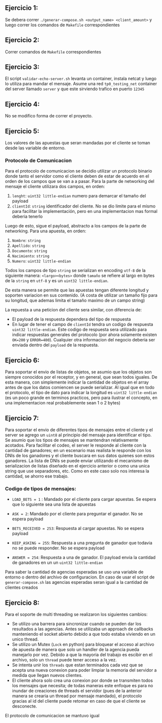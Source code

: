 ## Ejercicio 1:
Se debera correr `./generar-compose.sh <output_name> <client_amount>` y luego correr los comandos de `Makefile` correspondientes

## Ejercicio 2:
Correr comandos de `Makefile` correspondientes

## Ejercicio 3:
El script `validar-echo-server.sh` levanta un container, instala netcat y luego lo utiliza para mandar el mensaje. Asume una red `tp0_testing_net` container del server llamado `server` y que este sirviendo trafico en puerto `12345`

## Ejercicio 4:
No se modifico forma de correr el proyecto.

## Ejercicio 5:
Los valores de las apuestas que seran mandadas por el cliente se toman desde las variable de entorno.

### Protocolo de Comunicacion
Para el protocolo de comunicacion se decidio utilizar un protocolo binario donde tanto el servidor como el cliente deben de estar de acuerdo en el orden de los campos que se van a a pasar. Para la parte de networking del mensaje el cliente utilizara dos campos, en orden: 
1. `lenght`: `uint32 little-endian` numero para demarcar el tamaño del payload
2. `clientId`: `string` identificador del cliente. No se dio limite para el mismo para facilitar la implementación, pero en una implementacion mas formal deberia tenerlo

Luego de esto, sigue el payload, abstracto a los campos de la parte de networking. Para una apuesta, en orden:
1. `Nombre`: `string`
1. `Apellido`: `string`
1. `Documento`: `string`
1. `Nacimiento`: `string`
1. `Numero`: `uint32 little-endian`

Todos los campos de tipo `string` se serializan en encoding `utf-8` de la siguiente manera: `<largo><bytes>` donde `tamaño` se refiere al largo en bytes de la `string` en `utf-8` y es un `uint32 little-endian`.

De esta manera se permite que las apuestas tengan diferente longitud y soporten variacion en sus contenido. (A costa de utilizar un tamaño fijo para su longitud, que ademas limita el tamaño maximo de un campo string)

La repuesta a una peticion del cliente sera similar, con diferencia de:
- El payload de la respuesta dependera del tipo de respuesta
- En lugar de tener el campo de `clientId` tendra un codigo de respuesta `uint32 little-endian`. Este codigo de respuesta sera utilizado para indicar respuestas generales del protocolo (por ahora solamente existen `OK=200` y `ERROR=400`). Cualquier otra informacion del negocio deberia ser enviada dentro del `payload` de la respuesta.

## Ejercicio 6:
Para soportar el envio de listas de objetos, se asumio que los objetos son siempre conocidos por el receptor, y en general, que sean todos iguales. De esta manera, con simplemente indicar la cantidad de objetos en el array antes de que los datos comiencen se puede serializar. Al igual que en todo el protocolo, el tipo de dato para indicar la longitud es `uint32 little-endian` (es un poco grande en terminos practicos, pero para ilustrar el concepto, en una implementacion real probablemente sean 1 o 2 bytes)

## Ejercicio 7:
Para soportar el envio de diferentes tipos de mensajes entre el cliente y el server se agrego un `uint8` al principio del mensaje para identificar el tipo. Se asumio que los tipos de mensajes se mantendran relativamente acotados. Para facilitar el codeo, el server le responde al cliente con la cantidad de ganadores; en un escenario mas realista le responde con los DNIs de los ganadores y el cliente buscara en sus datos quienes son estos ganadores. La lista de DNIs se puede enviar utilizando el mecanismo de serializacion de listas diseñado en el ejercicio anterior o como una unica string que use separadores, etc. Como en este caso solo nos interesa la cantidad, se ahorro ese trabajo. 

### Codigo de tipos de mensajes:
- `LOAD_BETS = 1` : Mandado por el cliente para cargar apuestas. Se espera que lo siguiente sea una lista de apuestas
- `ASK = 2`: Mandado por el cliente para preguntar el ganador. No se espera payload

- `BETS_RECEIVED = 253`: Respuesta al cargar apuestas. No se espera payload
- `KEEP_ASKING = 255`: Respuesta a una pregunta de ganador que todavia no se puede responder. No se espera payload
- `ANSWER = 254`: Respuesta a una de ganador. El payload envia la cantidad de ganadores en un un `uint32 little-endian`

Para saber la cantidad de agencias esperadas se uso una variable de entorno o dentro del archivo de configuracion. En caso de usar el script de `generar-compose.sh` las agencias esperadas seran igual a la cantidad de clientes creados

## Ejercicio 8:
Para el soporte de multi threading se realizaron los siguientes cambios:
- Se utilizo una barrera para sincronizar cuando se pueden dar los resultados a las agencias. Antes se utilizaba un approach de callbacks manteniendo el socket abierto debido a que todo estaba viviendo en un unico thread.
- Se utilizo un Mutex (`Lock` en python) para bloquear el acceso al archivo de apuesta de manera que solo un handler de la agencia pueda manejarlo por vez. Debido a que la mayoria del trabajo es escibir en el archivo, solo un `thread` puede tener acceso a la vez.
- Se intenta unir los `threads` que estan terminados cada vez que se acepta una nueva conexion para poder limpiar la memoria del servidor a medida que llegan nuevos clientes. 
- El cliente ahora solo crea una conexion por donde se transmiten todos los mensajes que necesita; de todas maneras este enfoque es para no inundar de creaciones de threads el servidor (pues de la anterior manera se crearia un thread por mensaje mandado), el protocolo gracias al id del cliente puede retomar en caso de que el cliente se desconecte.

El protocolo de comunicacion se mantuvo igual